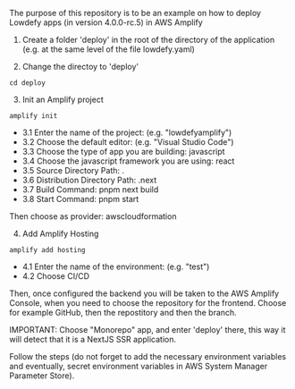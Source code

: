 The purpose of this repository is to be an example on how to deploy Lowdefy apps (in version 4.0.0-rc.5) in AWS Amplify


1. Create a folder 'deploy' in the root of the directory of the application (e.g. at the same level of the file lowdefy.yaml)

2. Change the directoy to 'deploy'

```
cd deploy
```

3. Init an Amplify project

```
amplify init
```

- 3.1 Enter the name of the project: (e.g. "lowdefyamplify")
- 3.2 Choose the default editor: (e.g. "Visual Studio Code")
- 3.3 Choose the type of app you are building: javascript
- 3.4 Choose the javascript framework you are using: react
- 3.5 Source Directory Path: .
- 3.6 Distribution Directory Path: .next
- 3.7 Build Command: pnpm next build
- 3.8 Start Command: pnpm start

Then choose as provider: awscloudformation

4. Add Amplify Hosting

```
amplify add hosting
```
- 4.1 Enter the name of the environment: (e.g. "test")
- 4.2 Choose CI/CD

Then, once configured the backend you will be taken to the AWS Amplify Console, when you need to choose the repository for the frontend.
Choose for example GitHub, then the repostitory and then the branch.

IMPORTANT: Choose "Monorepo" app, and enter 'deploy' there, this way it will detect that it is a NextJS SSR application.

Follow the steps (do not forget to add the necessary environment variables and eventually, secret environment variables in AWS System Manager Parameter Store). 